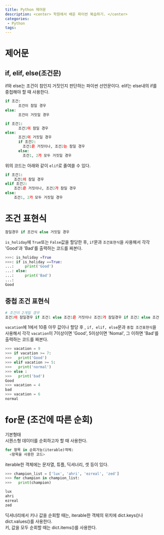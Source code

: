 ```yaml
---
title: Python 제어문
description: <center> 학원에서 배운 파이썬 복습하기. </center>
categories:
 - Python
tags:
---
```


# 제어문

## if, elif, else(조건문)
if와 else는 조건이 참인지 거짓인지 판단하는 파이썬 선언문이다. elif는 else내의 if를 중첩해야 할 때 사용한다.

```python
if 조건:
      조건이 참일 경우
else:
      조건이 거짓일 경우
```

```python
if 조건1:
      조건1이 참일 경우
else:
      조건1이 거짓일 경우
      if 조건2:
        조건1은 거짓이나, 조건2는 참일 경우
      else:
        조건1, 2가 모두 거짓일 경우
```
위의 코드는 아래와 같이 `elif`로 줄여쓸 수 있다.
```python
if 조건1:
    조건1이 참일 경우
elif 조건2:
    조건1은 거짓이나, 조건2가 참일 경우
else:
    조건1, 2가 모두 거짓일 경우
```

# 조건 표현식
```python
참일경우 if 조건식 else 거짓일 경우
```
`is_holiday`에 `True`또는 `False`값을 할당한 후, `if`문과 `조건표현식`을 사용해서 각각 'Good'과 'Bad'를 출력하는 코드를 짜본다.
```python
>>>: is_holiday =True
>>>: if is_holiday ==True:
...:     print('Good')
...: else:
...:     print('Bad')
...:
Good
```
## 중첩 조건 표현식
```python
# 조건이 2개일 경우
조건1이 참일경우 if 조건1 else 조건1은 거짓이나 조건2가 참일경우 if 조건2 else 조건1, 2가 모두 거짓일 경우
```
`vacation`에 1에서 10중 아무 값이나 할당 후 , `if, elif, else`문과 `중첩 조건표현식`을 사용해서 각각 `vacation`이 7이상이면 'Good', 5이상이면 'Nomal', 그 이하면 'Bad'를 출력하는 코드를 짜본다.
```python
>>> vacation = 9
>>> if vacation >= 7:
>>>   print('Good')
>>> elif vacation >= 5:
>>>   print('normal')
>>> else :
>>>   print('bad')
Good
>>> vacation = 4
bad
>>> vacation = 6
normal
```
# for문 (조건에 따른 순회)
기본형태<br>
시퀀스형 데이터를 순회하고자 할 때 사용한다.
```python
for 항목 in 순회가능(iterable)객체:
  <항목을 사용한 코드>
```
iterable한 객체에는 문자열, 튜플, 딕셔너리, 셋 등이 있다.

```python
>>> champion_list = ['lux', 'ahri', 'ezreal', 'zed']
>>> for champion in champion_list:
>>>   print(champion)

lux
ahri
ezreal
zed
```
딕셔너리에서 키나 값을 순회할 때는, iterable한 객체의 위치에 dict.keys()나 dict.values()를 사용한다.<br>
키, 값을 모두 순회할 때는 dict.items()를 사용한다.
